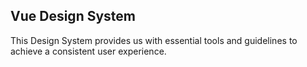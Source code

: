 ## Vue Design System

This Design System provides us with essential tools and guidelines to achieve a consistent user experience.